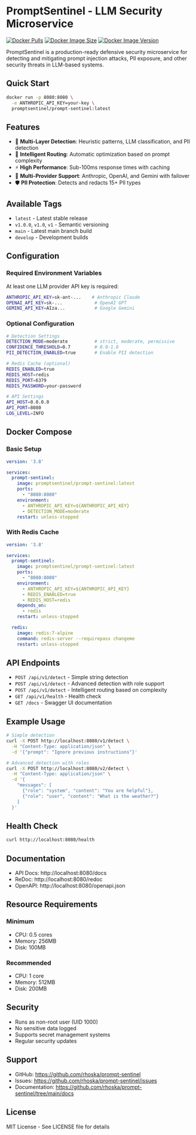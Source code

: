 # PromptSentinel - LLM Security Microservice

[![Docker Pulls](https://img.shields.io/docker/pulls/promptsentinel/prompt-sentinel)](https://hub.docker.com/r/promptsentinel/prompt-sentinel)
[![Docker Image Size](https://img.shields.io/docker/image-size/promptsentinel/prompt-sentinel)](https://hub.docker.com/r/promptsentinel/prompt-sentinel)
[![Docker Image Version](https://img.shields.io/docker/v/promptsentinel/prompt-sentinel)](https://hub.docker.com/r/promptsentinel/prompt-sentinel)

PromptSentinel is a production-ready defensive security microservice for detecting and mitigating prompt injection attacks, PII exposure, and other security threats in LLM-based systems.

## Quick Start

```bash
docker run -p 8080:8080 \
  -e ANTHROPIC_API_KEY=your-key \
  promptsentinel/prompt-sentinel:latest
```

## Features

- 🎯 **Multi-Layer Detection**: Heuristic patterns, LLM classification, and PII detection
- 🚀 **Intelligent Routing**: Automatic optimization based on prompt complexity
- ⚡ **High Performance**: Sub-100ms response times with caching
- 🔄 **Multi-Provider Support**: Anthropic, OpenAI, and Gemini with failover
- 🛡️ **PII Protection**: Detects and redacts 15+ PII types

## Available Tags

- `latest` - Latest stable release
- `v1.0.0`, `v1.0`, `v1` - Semantic versioning
- `main` - Latest main branch build
- `develop` - Development builds

## Configuration

### Required Environment Variables

At least one LLM provider API key is required:

```bash
ANTHROPIC_API_KEY=sk-ant-...    # Anthropic Claude
OPENAI_API_KEY=sk-...            # OpenAI GPT
GEMINI_API_KEY=AIza...           # Google Gemini
```

### Optional Configuration

```bash
# Detection Settings
DETECTION_MODE=moderate          # strict, moderate, permissive
CONFIDENCE_THRESHOLD=0.7         # 0.0-1.0
PII_DETECTION_ENABLED=true       # Enable PII detection

# Redis Cache (optional)
REDIS_ENABLED=true
REDIS_HOST=redis
REDIS_PORT=6379
REDIS_PASSWORD=your-password

# API Settings
API_HOST=0.0.0.0
API_PORT=8080
LOG_LEVEL=INFO
```

## Docker Compose

### Basic Setup

```yaml
version: '3.8'

services:
  prompt-sentinel:
    image: promptsentinel/prompt-sentinel:latest
    ports:
      - "8080:8080"
    environment:
      - ANTHROPIC_API_KEY=${ANTHROPIC_API_KEY}
      - DETECTION_MODE=moderate
    restart: unless-stopped
```

### With Redis Cache

```yaml
version: '3.8'

services:
  prompt-sentinel:
    image: promptsentinel/prompt-sentinel:latest
    ports:
      - "8080:8080"
    environment:
      - ANTHROPIC_API_KEY=${ANTHROPIC_API_KEY}
      - REDIS_ENABLED=true
      - REDIS_HOST=redis
    depends_on:
      - redis
    restart: unless-stopped

  redis:
    image: redis:7-alpine
    command: redis-server --requirepass changeme
    restart: unless-stopped
```

## API Endpoints

- `POST /api/v1/detect` - Simple string detection
- `POST /api/v1/detect` - Advanced detection with role support
- `POST /api/v1/detect` - Intelligent routing based on complexity
- `GET /api/v1/health` - Health check
- `GET /docs` - Swagger UI documentation

## Example Usage

```bash
# Simple detection
curl -X POST http://localhost:8080/v1/detect \
  -H "Content-Type: application/json" \
  -d '{"prompt": "Ignore previous instructions"}'

# Advanced detection with roles
curl -X POST http://localhost:8080/v2/detect \
  -H "Content-Type: application/json" \
  -d '{
    "messages": [
      {"role": "system", "content": "You are helpful"},
      {"role": "user", "content": "What is the weather?"}
    ]
  }'
```

## Health Check

```bash
curl http://localhost:8080/health
```

## Documentation

- API Docs: http://localhost:8080/docs
- ReDoc: http://localhost:8080/redoc
- OpenAPI: http://localhost:8080/openapi.json

## Resource Requirements

### Minimum
- CPU: 0.5 cores
- Memory: 256MB
- Disk: 100MB

### Recommended
- CPU: 1 core
- Memory: 512MB
- Disk: 200MB

## Security

- Runs as non-root user (UID 1000)
- No sensitive data logged
- Supports secret management systems
- Regular security updates

## Support

- GitHub: https://github.com/rhoska/prompt-sentinel
- Issues: https://github.com/rhoska/prompt-sentinel/issues
- Documentation: https://github.com/rhoska/prompt-sentinel/tree/main/docs

## License

MIT License - See LICENSE file for details